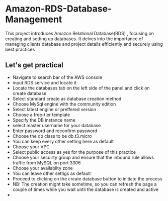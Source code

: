 # Amazon-RDS-Database-Management

This project introduces Amazon Relational Database(RDS) , focusing on creating and setting up databases. It delves into the importance of managing clients database and project details efficiently and securely using best practices

## Let's get practical
- Navigate to search bar of the AWS console
- input RDS service and locate it
- Locate the databases tab on the left side of the panel and click on create database
- Select standard create as database creation method
- Choose MySql engine with the community edition
- Select latest engine or preffered version 
- Choose a free-tier template
- Specify the DB instance name
- select master username for your database
- Enter password and reconfirm password
- Choose the db class to be db.t3.micro
- You can keep every other setting here as default
- Choose your VPC
- Select public access as yes for the purpose of this practice
- Choose your secuirty group and ensure that the inbound rule allows traffic from MySQL on port 3306
- Choose your availabilty zone
- You can leave other settigs as default
- Proceed to clicking on the create database button to initiate the process
- NB: The creation might take sometime, so you can refresh the page a couple of times while you wait until the database is created and active
- 
